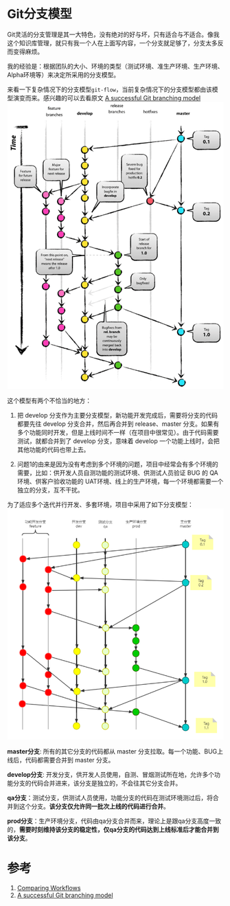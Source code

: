 # Git分支模型
Git灵活的分支管理是其一大特色，没有绝对的好与坏，只有适合与不适合。像我这个知识库管理，就只有我一个人在上面写内容，一个分支就足够了，分支太多反而变得麻烦。

我的经验是：根据团队的大小、环境的类型（测试环境、准生产环境、生产环境、Alpha环境等）来决定所采用的分支模型。

来看一下复杂情况下的分支模型`git-flow`，当前复杂情况下的分支模型都由该模型演变而来。感兴趣的可以去看原文 [A successful Git branching model](https://nvie.com/posts/a-successful-git-branching-model/)
![Git Flow](./image/git-flow.png)

这个模型有两个不恰当的地方：
1. 把 develop 分支作为主要分支模型，新功能开发完成后，需要将分支的代码都要先往 develop 分支合并，然后再合并到 release、master 分支。如果有多个功能同时开发，但是上线时间不一样（在项目中很常见）。由于代码需要测试，就都合并到了 develop 分支，意味着 develop 一个功能上线时，会把其他功能的代码也带上去。

2. 问题1的由来是因为没有考虑到多个环境的问题，项目中经常会有多个环境的需要，比如：供开发人员自测功能的测试环境、供测试人员验证 BUG 的 QA环境、供客户验收功能的 UAT环境、线上的生产环境，每一个环境都需要一个独立的分支，互不干扰。

为了适应多个迭代并行开发、多套环境，项目中采用了如下分支模型：
![Project Branch Model](./image/project-branch-model.png)

**master分支**: 所有的其它分支的代码都从 master 分支拉取。每一个功能、BUG上线后，代码都需要合并到 master 分支。

**develop分支**: 开发分支，供开发人员使用，自测、冒烟测试所在地，允许多个功能分支的代码合并进来，该分支是独立的，不会往其它分支合并。

**qa分支**：测试分支，供测试人员使用，功能分支的代码在测试环境测过后，将合并到这个分支。**该分支仅允许同一批次上线的代码进行合并**。

**prod分支**：生产环境分支，代码由qa分支合并而来，理论上是跟qa分支高度一致的，**需要时刻维持该分支的稳定性，仅qa分支的代码达到上线标准后才能合并到该分支**。

# 参考
1. [Comparing Workflows](https://www.atlassian.com/git/tutorials/comparing-workflows)
2. [A successful Git branching model](https://nvie.com/posts/a-successful-git-branching-model/)